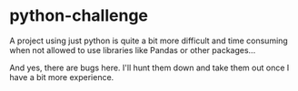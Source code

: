 # python-challenge


A project using just python is quite a bit more difficult and time consuming when not allowed to use libraries like Pandas or other packages...


And yes, there are bugs here.  I'll hunt them down and take them out once I have a bit more experience.
